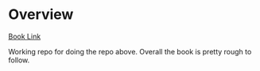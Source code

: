 # Overview

[Book Link](https://www.manning.com/books/rust-web-development)

Working repo for doing the repo above.
Overall the book is pretty rough to follow.